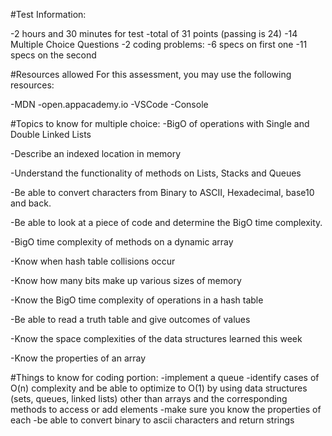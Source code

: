 #Test Information:

-2 hours and 30 minutes for test
-total of 31 points (passing is 24)
-14 Multiple Choice Questions
-2 coding problems:
    -6 specs on first one
    -11 specs on the second



#Resources allowed
For this assessment, you may use the following resources:

-MDN
-open.appacademy.io
-VSCode
-Console


#Topics to know for multiple choice:
-BigO of operations with Single and Double Linked Lists

-Describe an indexed location in memory

-Understand the functionality of methods on Lists, Stacks and Queues

-Be able to convert characters from Binary to ASCII, Hexadecimal, base10 and back.

-Be able to look at a piece of code and determine the BigO time complexity.

-BigO time complexity of methods on a dynamic array

-Know when hash table collisions occur

-Know how many bits make up various sizes of memory

-Know the BigO time complexity of operations in a hash table

-Be able to read a truth table and give outcomes of values

-Know the space complexities of the data structures learned this week

-Know the properties of an array


#Things to know for coding portion:
-implement a queue
-identify cases of O(n) complexity and be able to optimize to O(1)
by using data structures (sets, queues, linked lists) other than arrays and the corresponding methods to access or add elements
    -make sure you know the properties of each
-be able to convert binary to ascii characters and return strings


